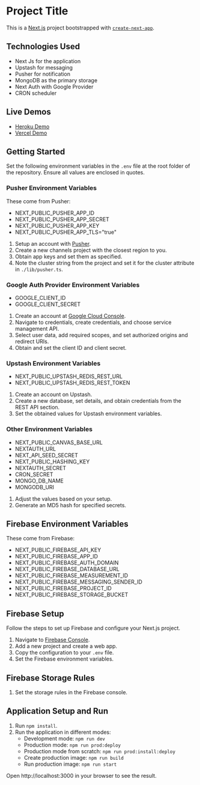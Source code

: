 # Project Title

This is a [Next.js](https://nextjs.org/) project bootstrapped with [`create-next-app`](https://github.com/vercel/next.js/tree/canary/packages/create-next-app).

## Technologies Used

- Next Js for the application
- Upstash for messaging
- Pusher for notification
- MongoDB as the primary storage
- Next Auth with Google Provider
- CRON scheduler

## Live Demos

- [Heroku Demo](https://unigrow-a732c2389a03.herokuapp.com/)
- [Vercel Demo](https://unigrow.vercel.app/)

## Getting Started

Set the following environment variables in the `.env` file at the root folder of the repository. Ensure all values are enclosed in quotes.

### Pusher Environment Variables

These come from Pusher:

- NEXT_PUBLIC_PUSHER_APP_ID
- NEXT_PUBLIC_PUSHER_APP_SECRET
- NEXT_PUBLIC_PUSHER_APP_KEY
- NEXT_PUBLIC_PUSHER_APP_TLS="true"

1. Setup an account with [Pusher](https://www.pusher.com/).
2. Create a new channels project with the closest region to you.
3. Obtain app keys and set them as specified.
4. Note the cluster string from the project and set it for the cluster attribute in `./lib/pusher.ts`.

### Google Auth Provider Environment Variables

- GOOGLE_CLIENT_ID
- GOOGLE_CLIENT_SECRET

1. Create an account at [Google Cloud Console](https://console.cloud.google.com/apis/dashboard).
2. Navigate to credentials, create credentials, and choose service management API.
3. Select user data, add required scopes, and set authorized origins and redirect URIs.
4. Obtain and set the client ID and client secret.

### Upstash Environment Variables

- NEXT_PUBLIC_UPSTASH_REDIS_REST_URL
- NEXT_PUBLIC_UPSTASH_REDIS_REST_TOKEN

1. Create an account on Upstash.
2. Create a new database, set details, and obtain credentials from the REST API section.
3. Set the obtained values for Upstash environment variables.

### Other Environment Variables

- NEXT_PUBLIC_CANVAS_BASE_URL
- NEXTAUTH_URL
- NEXT_API_SEED_SECRET
- NEXT_PUBLIC_HASHING_KEY
- NEXTAUTH_SECRET
- CRON_SECRET
- MONGO_DB_NAME
- MONGODB_URI

1. Adjust the values based on your setup.
2. Generate an MD5 hash for specified secrets.

## Firebase Environment Variables

These come from Firebase:

- NEXT_PUBLIC_FIREBASE_API_KEY
- NEXT_PUBLIC_FIREBASE_APP_ID
- NEXT_PUBLIC_FIREBASE_AUTH_DOMAIN
- NEXT_PUBLIC_FIREBASE_DATABASE_URL
- NEXT_PUBLIC_FIREBASE_MEASUREMENT_ID
- NEXT_PUBLIC_FIREBASE_MESSAGING_SENDER_ID
- NEXT_PUBLIC_FIREBASE_PROJECT_ID
- NEXT_PUBLIC_FIREBASE_STORAGE_BUCKET

## Firebase Setup

Follow the steps to set up Firebase and configure your Next.js project.

1. Navigate to [Firebase Console](https://firebase.google.com/).
2. Add a new project and create a web app.
3. Copy the configuration to your `.env` file.
4. Set the Firebase environment variables.

## Firebase Storage Rules

1. Set the storage rules in the Firebase console.

## Application Setup and Run

1. Run `npm install`.
2. Run the application in different modes:
   - Development mode: `npm run dev`
   - Production mode: `npm run prod:deploy`
   - Production mode from scratch: `npm run prod:install:deploy`
   - Create production image: `npm run build`
   - Run production image: `npm run start`

Open http://localhost:3000 in your browser to see the result.
